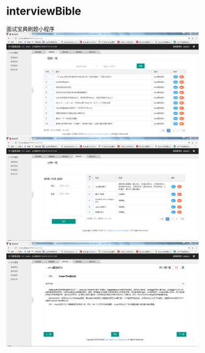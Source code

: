 # interviewBible
面试宝典刷题小程序
![](https://github.com/zhengvipin/interviewBible/raw/master/springboot/src/main/resources/static/imgs/1.png)  
![](https://github.com/zhengvipin/interviewBible/raw/master/springboot/src/main/resources/static/imgs/2.png)  
![](https://github.com/zhengvipin/interviewBible/raw/master/springboot/src/main/resources/static/imgs/3.png)  

